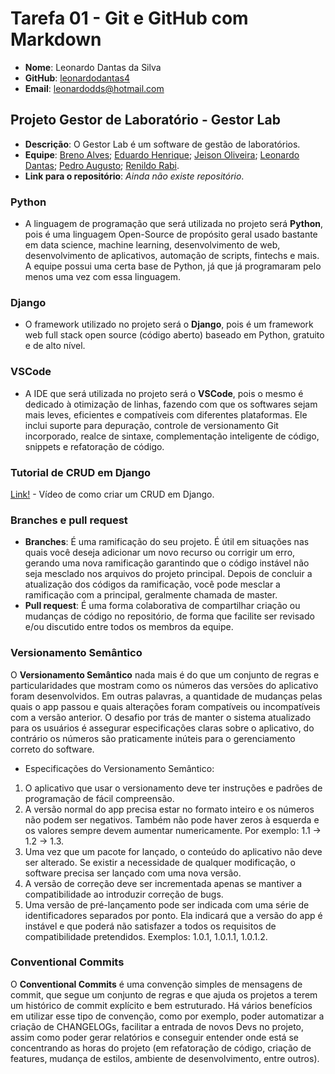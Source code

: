 # Tarefa 01 - Git e GitHub com Markdown

* **Nome**: Leonardo Dantas da Silva
* **GitHub**: [leonardodantas4](https://github.com/leonardodantas4)
* **Email**: leonardodds@hotmail.com 

## Projeto Gestor de Laboratório - Gestor Lab

* **Descrição**: O Gestor Lab é um software de gestão de laboratórios.
* **Equipe**: [Breno Alves](https://github.com/brenolves); [Eduardo Henrique](https://github.com/rickEDU); [Jeison Oliveira](https://github.com/jeisonoliver); [Leonardo Dantas](https://github.com/leonardodantas4); [Pedro Augusto](https://github.com/PedroAugustoMD); [Renildo Rabi](https://github.com/Renildo15).
* **Link para o repositório**: *Ainda não existe repositório*.

### Python

* A linguagem de programação que será utilizada no projeto será **Python**, pois é uma linguagem Open-Source de propósito geral usado bastante em data science, machine learning, desenvolvimento de web, desenvolvimento de aplicativos, automação de scripts, fintechs e mais. A equipe possui uma certa base de Python, já que já programaram pelo menos uma vez com essa linguagem.

### Django

* O framework utilizado no projeto será o **Django**, pois é um framework web full stack open source (código aberto) baseado em Python, gratuito e de alto nível.

### VSCode

* A IDE que será utilizada no projeto será o **VSCode**, pois o mesmo é dedicado à otimização de linhas, fazendo com que os softwares sejam mais leves, eficientes e compatíveis com diferentes plataformas. Ele inclui suporte para depuração, controle de versionamento Git incorporado, realce de sintaxe, complementação inteligente de código, snippets e refatoração de código.

### Tutorial de CRUD em Django

[Link!](https://www.youtube.com/watch?v=SYr4cKavw-0) - Vídeo de como criar um CRUD em Django.

### Branches e pull request

* **Branches**: É uma ramificação do seu projeto. É útil em situações nas quais você deseja adicionar um novo recurso ou corrigir um erro, gerando uma nova ramificação garantindo que o código instável não seja mesclado nos arquivos do projeto principal. Depois de concluir a atualização dos códigos da ramificação, você pode mesclar a ramificação com a principal, geralmente chamada de master.
* **Pull request**: É uma forma colaborativa de compartilhar criação ou mudanças de código no repositório, de forma que facilite ser revisado e/ou discutido entre todos os membros da equipe.

### Versionamento Semântico

O **Versionamento Semântico** nada mais é do que um conjunto de regras e particularidades que mostram como os números das versões do aplicativo foram desenvolvidos. Em outras palavras, a quantidade de mudanças pelas quais o app passou e quais alterações foram compatíveis ou incompatíveis com a versão anterior. O desafio por trás de manter o sistema atualizado para os usuários é assegurar especificações claras sobre o aplicativo, do contrário os números são praticamente inúteis para o gerenciamento correto do software. 

* Especificações do Versionamento Semântico:
1. O aplicativo que usar o versionamento deve ter instruções e padrões de programação de fácil compreensão.
2. A versão normal do app precisa estar no formato inteiro e os números não podem ser negativos. Também não pode haver zeros à esquerda e os valores sempre devem aumentar numericamente. Por exemplo: 1.1 -> 1.2 -> 1.3.
3. Uma vez que um pacote for lançado, o conteúdo do aplicativo não deve ser alterado. Se existir a necessidade de qualquer modificação, o software precisa ser lançado com uma nova versão.
4. A versão de correção deve ser incrementada apenas se mantiver a compatibilidade ao introduzir correção de bugs.
5. Uma versão de pré-lançamento pode ser indicada com uma série de identificadores separados por ponto. Ela indicará que a versão do app é instável e que poderá não satisfazer a todos os requisitos de compatibilidade pretendidos. Exemplos: 1.0.1, 1.0.1.1, 1.0.1.2.

### Conventional Commits

O **Conventional Commits** é uma convenção simples de mensagens de commit, que segue um conjunto de regras e que ajuda os projetos a terem um histórico de commit explícito e bem estruturado. Há vários benefícios em utilizar esse tipo de convenção, como por exemplo, poder automatizar a criação de CHANGELOGs, facilitar a entrada de novos Devs no projeto, assim como poder gerar relatórios e conseguir entender onde está se concentrando as horas do projeto (em refatoração de código, criação de features, mudança de estilos, ambiente de desenvolvimento, entre outros).